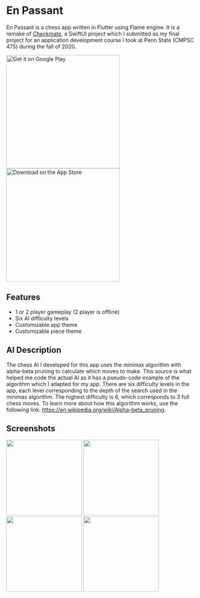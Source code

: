 # En Passant

En Passant is a chess app written in Flutter using Flame engine. It is a remake of [Checkmate](https://github.com/PScottZero/Checkmate), a SwiftUI project which I submitted as my final project for an application development course I took at Penn State (CMPSC 475) during the fall of 2020.

<a href='https://play.google.com/store/apps/details?id=com.pscottzero.en_passant&pcampaignid=pcampaignidMKT-Other-global-all-co-prtnr-py-PartBadge-Mar2515-1'><img alt='Get it on Google Play' src='https://play.google.com/intl/en_us/badges/static/images/badges/en_badge_web_generic.png' width='300'/></a>
<a href='https://apps.apple.com/app/en-passant-chess-app/id1560929429'><img alt='Download on the App Store' src='https://developer.apple.com/app-store/marketing/guidelines/images/badge-download-on-the-app-store.svg' width='300'/></a>

## Features
- 1 or 2 player gameplay (2 player is offline)
- Six AI difficulty levels
- Customizable app theme
- Customizable piece theme

## AI Description

The chess AI I developed for this app uses the minimax algorithm with alpha-beta pruning to calculate which moves to make. This source is what helped me code the actual AI as it has a pseudo-code example of the algorithm which I adapted for my app. There are six difficulty levels in the app, each level corresponding to the depth of the search used in the minimax algorithm. The highest difficulty is 6, which corresponds to 3 full chess moves. To learn more about how this algorithm works, use the following link: https://en.wikipedia.org/wiki/Alpha–beta_pruning.

## Screenshots

<img width="200" src="https://i.imgur.com/lLkWK2x.png"> <img width="200" src="https://i.imgur.com/ayH4qX3.png"> <img width="200" src="https://i.imgur.com/FrpAHvk.png"> <img width="200" src="https://i.imgur.com/4YXxF6V.png">
